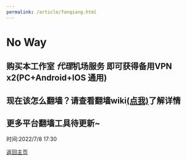 ```yaml
---
permalink: /article/fanqiang.html
---
```


# No Way

## 购买本工作室 *代理*机场服务 即可获得备用VPN x2(PC+Android+IOS 通用)

## 现在该怎么翻墙？请查看翻墙wiki[(点我)](/wiki/翻墙)了解详情

## 更多平台翻墙工具待更新~

时间:2022/7/8 17:30

[返回主页](https://corestudi0.github.io)
